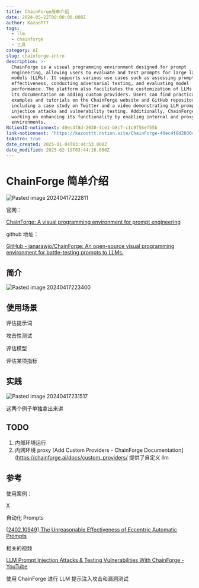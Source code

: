 ```yaml
---
title: ChainForge简单介绍
date: 2024-05-22T00:00:00.000Z
author: KazooTTT
tags:
  - llm
  - chainforge
  - 工具
category: AI
slug: chainforge-intro
description: >-
  ChainForge is a visual programming environment designed for prompt
  engineering, allowing users to evaluate and test prompts for large language
  models (LLMs). It supports various use cases such as assessing prompt
  effectiveness, conducting adversarial testing, and evaluating model
  performance. The platform also facilitates the customization of LLMs through
  its documentation on adding custom providers. Users can find practical
  examples and tutorials on the ChainForge website and GitHub repository,
  including a case study on Twitter and a video demonstrating LLM prompt
  injection attacks and vulnerability testing. Additionally, ChainForge is
  working on enhancing its functionality by enabling internal and proxy network
  environments.
NotionID-notionnext: 40ec4f8d-2030-4ce1-b8c7-c1c9f56ef55b
link-notionnext: 'https://kazoottt.notion.site/ChainForge-40ec4f8d20304ce1b8c7c1c9f56ef55b'
toAstro: true
date_created: 2025-01-04T03:44:53.000Z
date_modified: 2025-02-19T03:44:16.000Z
---
```


# ChainForge 简单介绍

![Pasted image 20240417222811](<https://pictures.kazoottt.top/2024/05/20240522-c31876b89dcb822e411af1ef7992eb49.png>)

官网：

[ChainForge: A visual programming environment for prompt engineering](<https://chainforge.ai/>)

github 地址：

[GitHub - ianarawjo/ChainForge: An open-source visual programming environment for battle-testing prompts to LLMs.](<https://github.com/ianarawjo/ChainForge>)

## 简介

![Pasted image 20240417223400](<https://pictures.kazoottt.top/2024/05/20240522-a9e96bff073602718c11943e61bcf758.png>)

## 使用场景

评估提示词

攻击性测试

评估模型

评估某项指标

## 实践

![Pasted image 20240417231517](<https://pictures.kazoottt.top/2024/05/20240522-5fea389ac9bca4a43c076dc442d374e6.png>)

这两个例子单独拿出来讲

## TODO

1. 内部环境运行
2. 内网环境 proxy [Add Custom Providers - ChainForge Documentation](<https://chainforge.ai/docs/custom_providers/> 提供了自定义 llm

## 参考

使用案例：

[X](<https://twitter.com/9hills/status/1772467763165958602>)

自动化 Prompts

[\[2402.10949\] The Unreasonable Effectiveness of Eccentric Automatic Prompts](<https://arxiv.org/abs/2402.10949>)

相关的视频

[LLM Prompt Injection Attacks & Testing Vulnerabilities With ChainForge - YouTube](<https://www.youtube.com/watch?v=x1_uEnoxvNs>)

使用 ChainForge 进行 LLM 提示注入攻击和漏洞测试
